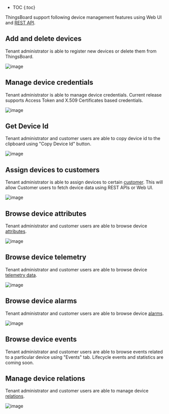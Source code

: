 * TOC
{:toc}

ThingsBoard support following device management features using Web UI and [REST API](/docs/{{docsPrefix}}reference/rest-api/).



## Add and delete devices

Tenant administrator is able to register new devices or delete them from ThingsBoard.

![image](/images/user-guide/ui/devices.png)

## Manage device credentials

Tenant administrator is able to manage device credentials. 
Current release supports Access Token and X.509 Certificates based credentials.

![image](/images/user-guide/ui/manage-device-credentials.png)

## Get Device Id
  
Tenant administrator and customer users are able to copy device id to the clipboard using "Copy Device Id" button.

 ![image](/images/user-guide/ui/device-id.png)

## Assign devices to customers

Tenant administrator is able to assign devices to certain [customer](/docs/{{docsPrefix}}user-guide/ui/customers/).
This will allow Customer users to fetch device data using REST APIs or Web UI.
 
 ![image](/images/user-guide/ui/assign-device-to-customer.png)

## Browse device attributes

Tenant administrator and customer users are able to browse device [attributes](/docs/{{docsPrefix}}user-guide/attributes).

 ![image](/images/user-guide/ui/device-attributes.png)

## Browse device telemetry

Tenant administrator and customer users are able to browse device [telemetry data](/docs/{{docsPrefix}}user-guide/telemetry).

 ![image](/images/user-guide/ui/device-telemetry.png)

## Browse device alarms

Tenant administrator and customer users are able to browse device [alarms](/docs/{{docsPrefix}}user-guide/alarms).

 ![image](/images/user-guide/ui/device-alarms.png)
 
## Browse device events
  
Tenant administrator and customer users are able to browse events related to a particular device using "Events" tab.
Lifecycle events and statistics are coming soon.

## Manage device relations
 
Tenant administrator and customer users are able to manage device [relations](/docs/{{docsPrefix}}user-guide/entities-and-relations).

 ![image](/images/user-guide/ui/device-relations.png)
 